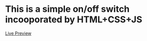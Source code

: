 <h1>This is a simple on/off switch incooporated by HTML+CSS+JS</h1>

[Live Preview](https://ny-collins.github.io/on_off_switch/)
